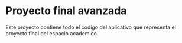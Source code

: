 # Proyecto final avanzada

Este proyecto contiene todo el codigo del aplicativo que representa el proyecto final del espacio academico.